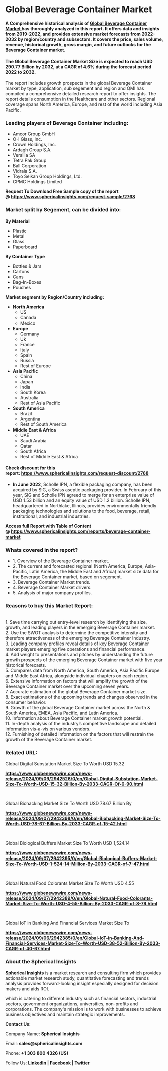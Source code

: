 <h1 class="news-post-title">Global Beverage Container Market</h1>
<p><strong>A Comprehensive historical analysis of&nbsp;<a href="https://www.sphericalinsights.com/reports/beverage-container-market" target="_blank" rel="noopener">Global Beverage Container Market&nbsp;</a>has thoroughly analyzed in this report. It offers data and insights from 2019-2022, and provides extensive market forecasts from 2022-2032 by region/country and subsectors. It covers the price, sales volume, revenue, historical growth, gross margin, and future outlooks for the Beverage Container market.</strong></p>
<h4><strong>The Global Beverage Container Market Size is expected to reach USD 290.77 Billion by 2032, at a CAGR of 4.6% during the forecast period 2022 to 2032.</strong></h4>
<p>The report includes growth prospects in the global Beverage Container market by type, application, sub segement and region and QMI has compiled a comprehensive detailed research report to offer insights. The report details consumption in the Healthcare and other sectors. Regional coverage spans North America, Europe, and rest of the world including Asia Pacific.</p>
<h3><strong>Leading players of Beverage Container including:</strong></h3>
<ul>
<li>Amcor Group GmbH</li>
<li>O-I Glass, Inc.</li>
<li>Crown Holdings, Inc.</li>
<li>Ardagh Group S.A.</li>
<li>Verallia SA</li>
<li>Tetra Pak Group</li>
<li>Ball Corporation</li>
<li>Vidrala S.A.</li>
<li>Toyo Seikan Group Holdings, Ltd.</li>
<li>CPMC Holdings Limited</li>
</ul>
<p><strong>Request To Download Free Sample copy of the report @&nbsp;<a href="https://www.sphericalinsights.com/request-sample/2768">https://www.sphericalinsights.com/request-sample/2768</a></strong></p>
<h3><strong>Market split by Segement, can be divided into:</strong></h3>
<p><strong>By Material</strong></p>
<ul>
<li>Plastic</li>
<li>Metal</li>
<li>Glass</li>
<li>Paperboard</li>
</ul>
<p><strong>By Container Type</strong></p>
<ul>
<li>Bottles &amp; Jars</li>
<li>Cartons</li>
<li>Cans</li>
<li>Bag-In-Boxes</li>
<li>Pouches</li>
</ul>
<p><strong>Market segment by Region/Country including:</strong></p>
<ul>
<li><strong>North America</strong>
<ul>
<li>US</li>
<li>Canada</li>
<li>Mexico</li>
</ul>
</li>
<li><strong>Europe</strong>
<ul>
<li>Germany</li>
<li>Uk</li>
<li>France</li>
<li>Italy</li>
<li>Spain</li>
<li>Russia</li>
<li>Rest of Europe</li>
</ul>
</li>
<li><strong>Asia Pacific</strong>
<ul>
<li>China</li>
<li>Japan</li>
<li>India</li>
<li>South Korea</li>
<li>Australia</li>
<li>Rest of Asia Pacific</li>
</ul>
</li>
<li><strong>South America</strong>
<ul>
<li>Brazil</li>
<li>Argentina</li>
<li>Rest of South America</li>
</ul>
</li>
<li><strong>Middle East &amp; Africa</strong>
<ul>
<li>UAE</li>
<li>Saudi Arabia</li>
<li>Qatar</li>
<li>South Africa</li>
<li>Rest of Middle East &amp; Africa</li>
</ul>
</li>
</ul>
<h4>Check discount for this report:&nbsp;<a href="https://www.sphericalinsights.com/request-discount/2768">https://www.sphericalinsights.com/request-discount/2768</a></h4>
<ul>
<li><strong>In June 2022</strong>, Scholle IPN, a flexible packaging company, has been acquired by SIG, a Swiss aseptic packaging provider. In February of this year, SIG and Scholle IPN agreed to merge for an enterprise value of USD 1.53 billion and an equity value of USD 1.2 billion. Scholle IPN, headquartered in Northlake, Illinois, provides environmentally friendly packaging technologies and solutions to the food, beverage, retail, institutional, and industrial industries.</li>
</ul>
<p><strong>Access full Report with Table of Content @&nbsp;<a href="https://www.sphericalinsights.com/reports/beverage-container-market">https://www.sphericalinsights.com/reports/beverage-container-market</a>&nbsp;</strong></p>
<h3><strong>Whats covered in the report?</strong></h3>
<ul>
<li>1. Overview of the Beverage Container market.</li>
<li>2. The current and forecasted regional (North America, Europe, Asia-Pacific, Latin America, the Middle East and Africa) market size data for the Beverage Container market, based on segement.</li>
<li>3. Beverage Container Market trends.</li>
<li>4. Beverage Container Market drivers.</li>
<li>5. Analysis of major company profiles.</li>
</ul>
<h3><strong>Reasons to buy this Market Report:</strong></h3>
<p><br />1. Save time carrying out entry-level research by identifying the size, growth, and leading players in the emerging Beverage Container market.<br />2. Use the SWOT analysis to determine the competitive intensity and therefore attractiveness of the emerging Beverage Container Industry.<br />3. Leading company profiles reveal details of key Beverage Container market players emerging five operations and financial performance.<br />4. Add weight to presentations and pitches by understanding the future growth prospects of the emerging Beverage Container market with five year historical forecasts.<br />5. Compares data from North America, South America, Asia Pacific Europe and Middle East Africa, alongside individual chapters on each region.<br />6. Extensive information on factors that will amplify the growth of the Beverage Container market over the upcoming seven years.<br />7. Accurate estimation of the global Beverage Container market size.<br />8. Exact estimations of the upcoming trends and changes observed in the consumer behavior.<br />9. Growth of the global Beverage Container market across the North &amp; South America, EMEA, Asia Pacific, and Latin America.<br />10. Information about Beverage Container market growth potential.<br />11. In-depth analysis of the industry&rsquo;s competitive landscape and detailed information vis-a-vis on various vendors.<br />12. Furnishing of detailed information on the factors that will restrain the growth of the Beverage Container market.</p>
<h3><strong>Related URL:</strong></h3>
<p>Global Digital Substation Market Size To Worth USD 15.32</p>
<p><strong><a href="https://www.globenewswire.com/news-release/2024/09/09/2942526/0/en/Global-Digital-Substation-Market-Size-To-Worth-USD-15-32-Billion-By-2033-CAGR-Of-6-90.html">https://www.globenewswire.com/news-release/2024/09/09/2942526/0/en/Global-Digital-Substation-Market-Size-To-Worth-USD-15-32-Billion-By-2033-CAGR-Of-6-90.html</a>&nbsp;</strong></p>
<p>&nbsp;</p>
<p>Global Biohacking Market Size To Worth USD 78.67 Billion By</p>
<p><strong><a href="https://www.globenewswire.com/news-release/2024/09/07/2942398/0/en/Global-Biohacking-Market-Size-To-Worth-USD-78-67-Billion-By-2033-CAGR-of-15-42.html">https://www.globenewswire.com/news-release/2024/09/07/2942398/0/en/Global-Biohacking-Market-Size-To-Worth-USD-78-67-Billion-By-2033-CAGR-of-15-42.html</a>&nbsp;</strong></p>
<p>&nbsp;</p>
<p>Global Biological Buffers Market Size To Worth USD 1,524.14</p>
<p><strong><a href="https://www.globenewswire.com/news-release/2024/09/07/2942395/0/en/Global-Biological-Buffers-Market-Size-To-Worth-USD-1-524-14-Million-By-2033-CAGR-of-7-47.html">https://www.globenewswire.com/news-release/2024/09/07/2942395/0/en/Global-Biological-Buffers-Market-Size-To-Worth-USD-1-524-14-Million-By-2033-CAGR-of-7-47.html</a>&nbsp;</strong></p>
<p>&nbsp;</p>
<p>Global Natural Food Colorants Market Size To Worth USD 4.55</p>
<p><strong><a href="https://www.globenewswire.com/news-release/2024/09/07/2942389/0/en/Global-Natural-Food-Colorants-Market-Size-To-Worth-USD-4-55-Billion-By-2033-CAGR-of-8-79.html">https://www.globenewswire.com/news-release/2024/09/07/2942389/0/en/Global-Natural-Food-Colorants-Market-Size-To-Worth-USD-4-55-Billion-By-2033-CAGR-of-8-79.html</a>&nbsp;</strong></p>
<p>&nbsp;</p>
<p>Global IoT in Banking And Financial Services Market Size To</p>
<p><strong><a href="https://www.globenewswire.com/news-release/2024/09/06/2942385/0/en/Global-IoT-in-Banking-And-Financial-Services-Market-Size-To-Worth-USD-38-52-Billion-By-2033-CAGR-of-40-67.html">https://www.globenewswire.com/news-release/2024/09/06/2942385/0/en/Global-IoT-in-Banking-And-Financial-Services-Market-Size-To-Worth-USD-38-52-Billion-By-2033-CAGR-of-40-67.html</a>&nbsp;</strong></p>
<h3><strong>About the Spherical Insights</strong></h3>
<p><strong>Spherical Insights</strong>&nbsp;is a market research and consulting firm which provides actionable market research study, quantitative forecasting and trends analysis provides forward-looking insight especially designed for decision makers and aids ROI.</p>
<p>which is catering to different industry such as financial sectors, industrial sectors, government organizations, universities, non-profits and corporations. The company's mission is to work with businesses to achieve business objectives and maintain strategic improvements.</p>
<p><strong>Contact Us:</strong></p>
<p>Company Name:&nbsp;<strong>Spherical Insights</strong></p>
<p>Email:&nbsp;<strong>sales@sphericalinsights.com</strong></p>
<p>Phone:&nbsp;<strong>+1 303 800 4326 (US)</strong></p>
<p>Follow Us:&nbsp;<strong><a href="https://www.linkedin.com/company/spherical-insight/"><u>LinkedIn</u></a>&nbsp;|&nbsp;<a href="https://www.facebook.com/sphericalinsights22"><u>Facebook</u></a>&nbsp;|&nbsp;<a href="https://twitter.com/SInsights_US"><u>Twitter</u></a></strong></p>
